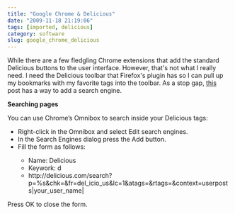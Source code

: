 ```yaml
---
title: "Google Chrome & Delicious"
date: "2009-11-18 21:19:06"
tags: [imported, delicious]
category: software
slug: google_chrome_delicious
---
```

	
While there are a few fledgling Chrome extensions that add the standard Delicious buttons to the user interface.  However, that's not what I really need.  I need the Delicious toolbar that Firefox's plugin has so I can pull up my bookmarks with my favorite tags into the toolbar.  As a stop gap, <a href="http://fernandoacorreia.wordpress.com/2008/09/05/delicious-in-google-chrome/">this</a> post has a way to add a search engine.

<strong>Searching pages</strong>

You can use Chrome’s Omnibox to search inside your Delicious tags:

<ul>
	<li>Right-click in the Omnibox and select Edit search engines.</li>
	<li>In the Search Engines dialog press the Add button.</li>
	<li>Fill the form as follows:</li>
<ul>
	<li>Name: Delicious</li>
	<li>Keywork: d</li>
	<li>http://delicious.com/search?p=%s&chk=&fr=del_icio_us&lc=1&atags=&rtags=&context=userposts|your_user_name|</li>
</ul>
</ul>

Press OK to close the form.
